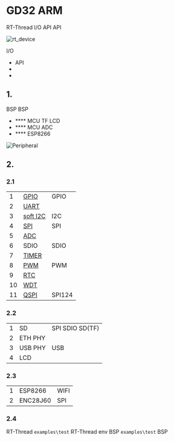 #  GD32 ARM

 RT-Thread   I/O  API API

![rt_device](figures/rt_device.png)

 I/O 

-  API 
- 
- 

## 1. 

 BSP  BSP 

- **** MCU  TF  LCD 
- **** MCU ADC 
- **** ESP8266 



![Peripheral](figures/Peripheral.png)

## 2. 



### 2.1 

|  |                                                          |                                              |
| ---- | ------------------------------------------------------------ | ------------------------------------------------ |
| 1    | [GPIO](https://www.rt-thread.org/document/site/#/rt-thread-version/rt-thread-standard/programming-manual/device/pin/pin.md) |  GPIO                                    |
| 2    | [UART](https://www.rt-thread.org/document/site/#/rt-thread-version/rt-thread-standard/programming-manual/device/uart/uart_v1/uart) |                                  |
| 3    | [soft I2C](https://www.rt-thread.org/document/site/#/rt-thread-version/rt-thread-standard/programming-manual/device/i2c/i2c.md) |  I2C                             |
| 4    | [SPI](https://www.rt-thread.org/document/site/#/rt-thread-version/rt-thread-standard/programming-manual/device/spi/spi) |  SPI                                 |
| 5    | [ADC](https://www.rt-thread.org/document/site/#/rt-thread-version/rt-thread-standard/programming-manual/device/adc/adc.md) |                                |
| 6    | SDIO                                                         |  SDIO                                |
| 7    | [TIMER](https://www.rt-thread.org/document/site/#/rt-thread-version/rt-thread-standard/programming-manual/device/hwtimer/hwtimer.md) |  |
| 8    | [PWM](https://www.rt-thread.org/document/site/#/rt-thread-version/rt-thread-standard/programming-manual/device/pwm/pwm.md) |  PWM                         |
| 9    | [RTC](https://www.rt-thread.org/document/site/#/rt-thread-version/rt-thread-standard/programming-manual/device/rtc/rtc.md) |                                    |
| 10   | [WDT](https://www.rt-thread.org/document/site/#/rt-thread-version/rt-thread-standard/programming-manual/device/watchdog/watchdog.md) |                                        |
| 11   | [QSPI](https://www.rt-thread.org/document/site/#/rt-thread-version/rt-thread-standard/programming-manual/device/spi/spi.md) |  SPI124                    |

### 2.2 

|  |     |                                     |
| ---- | ------- | --------------------------------------- |
| 1    | SD      |  SPI  SDIO  SD(TF)  |
| 2    | ETH PHY |                                   |
| 3    | USB PHY | USB                                     |
| 4    | LCD     |                                   |

### 2.3 

|  |      |                    |
| ---- | -------- | ---------------------- |
| 1    | ESP8266  |  WIFI        |
| 2    | ENC28J60 | SPI  |

### 2.4 

 RT-Thread  `examples\test`  RT-Thread  env  BSP  `examples\test`  BSP 
